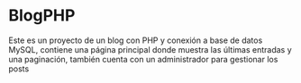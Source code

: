 # BlogPHP
Este es un proyecto de un blog con PHP y conexión a base de datos MySQL, contiene una página principal donde muestra las últimas entradas y una paginación, también cuenta con un administrador para gestionar los posts
